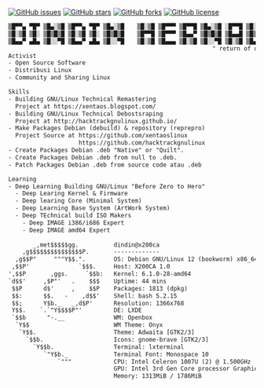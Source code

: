 [![GitHub issues](https://img.shields.io/github/issues/dindinG41TR3/myremastering)](https://github.com/dindinG41TR3/myremastering/issues)
[![GitHub stars](https://img.shields.io/github/stars/dindinG41TR3/myremastering)](https://github.com/dindinG41TR3/myremastering/stargazers)
[![GitHub forks](https://img.shields.io/github/forks/dindinG41TR3/myremastering)](https://github.com/dindinG41TR3/myremastering/network)
[![GitHub license](https://img.shields.io/github/license/dindinG41TR3/myremastering)](https://github.com/dindinG41TR3/myremastering/blob/master/COPYING) 

````txt
▒█▀▀▄ ▀█▀ ▒█▄░▒█ ▒█▀▀▄ ▀█▀ ▒█▄░▒█ 　 ▒█░▒█ ▒█▀▀▀ ▒█▀▀█ ▒█▄░▒█ ░█▀▀█ ▒█░░▒█ ░█▀▀█ ▒█▄░▒█ 
▒█░▒█ ▒█░ ▒█▒█▒█ ▒█░▒█ ▒█░ ▒█▒█▒█ 　 ▒█▀▀█ ▒█▀▀▀ ▒█▄▄▀ ▒█▒█▒█ ▒█▄▄█ ▒█▒█▒█ ▒█▄▄█ ▒█▒█▒█ 
▒█▄▄▀ ▄█▄ ▒█░░▀█ ▒█▄▄▀ ▄█▄ ▒█░░▀█ 　 ▒█░▒█ ▒█▄▄▄ ▒█░▒█ ▒█░░▀█ ▒█░▒█ ▒█▄▀▄█ ▒█░▒█ ▒█░░▀█
                                                          " return of dreams come true"
Activist
- Open Source Software 
- Distribusi Linux
- Community and Sharing Linux

Skills
- Building GNU/Linux Technical Remastering
  Project at https://xentaos.blogspot.com/
- Building GNU/Linux Technical Debostsraping
  Project at http://hacktrackgnulinux.github.io/
- Make Packages Debian (debuild) & repository (reprepro)
  Project Source at https://github.com/xentaoslinux 
                    https://github.com/hacktrackgnulinux
- Create Packages Debian .deb "Native" or "Quilt".
- Create Packages Debian .deb from null to .deb.
- Patch Packages Debian .deb from source code atau .deb

Learning
- Deep Learning Building GNU/Linux "Before Zero to Hero"
  - Deep Learing Kernel & Firmware
  - Deep learing Core (Minimal System)
  - Deep Learning Base System (ArtWork System)
  - Deep TEchnical build ISO Makers
    - Deep IMAGE i386/i686 Expert
    - Deep IMAGE amd64 Expert
    
       _,met$$$$$gg.          dindin@x200ca 
    ,g$$$$$$$$$$$$$$$P.       ------------- 
  ,g$$P"     """Y$$.".        OS: Debian GNU/Linux 12 (bookworm) x86_64 
 ,$$P'              `$$$.     Host: X200CA 1.0 
',$$P       ,ggs.     `$$b:   Kernel: 6.1.0-28-amd64 
`d$$'     ,$P"'   .    $$$    Uptime: 44 mins 
 $$P      d$'     ,    $$P    Packages: 1813 (dpkg) 
 $$:      $$.   -    ,d$$'    Shell: bash 5.2.15 
 $$;      Y$b._   _,d$P'      Resolution: 1366x768 
 Y$$.    `.`"Y$$$$P"'         DE: LXDE 
 `$$b      "-.__              WM: Openbox 
  `Y$$                        WM Theme: Onyx 
   `Y$$.                      Theme: Adwaita [GTK2/3] 
     `$$b.                    Icons: gnome-brave [GTK2/3] 
       `Y$$b.                 Terminal: lxterminal 
          `"Y$b._             Terminal Font: Monospace 10 
              `"""            CPU: Intel Celeron 1007U (2) @ 1.500GHz 
                              GPU: Intel 3rd Gen Core processor Graphics Contro 
                              Memory: 1313MiB / 1786MiB                                                                                                        
````

